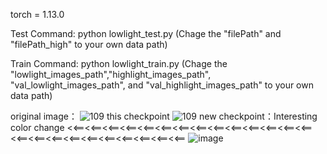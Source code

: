 
torch = 1.13.0

Test Command: python lowlight_test.py
(Chage the "filePath" and "filePath_high" to your own data path)


Train Command: python lowlight_train.py 
(Chage the "lowlight_images_path","highlight_images_path", "val_lowlight_images_path", and "val_highlight_images_path" to your own data path)


original image：
![109](https://github.com/hitzhangyu/FLW-Net/assets/30136020/25d35868-399d-49af-a842-51c8a6b64360)
this checkpoint
![109](https://github.com/hitzhangyu/FLW-Net/assets/30136020/fdd5678b-cfba-4a20-b028-2e85cf125b4d)
new checkpoint：Interesting color change
<<==<<==<<==<<==<<==<<==<<==<<==<<==<<==<<==<<==<<==<<==<<==<<==<<==<<==<<==<<==<<==<<==<<==<<==
![image](https://github.com/hitzhangyu/FLW-Net/assets/30136020/a4614d6f-52dc-44ac-a9a0-5426111d12f8)


